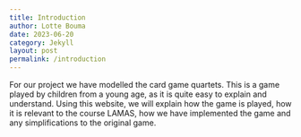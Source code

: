 ```yaml
---
title: Introduction 
author: Lotte Bouma
date: 2023-06-20
category: Jekyll
layout: post
permalink: /introduction
---
```


For our project we have modelled the card game quartets. This is a game played by children from a young age, as it is quite easy to explain and understand. Using this website, we will explain how the game is played, how it is relevant to the course LAMAS, how we have implemented the game and any simplifications to the original game.
